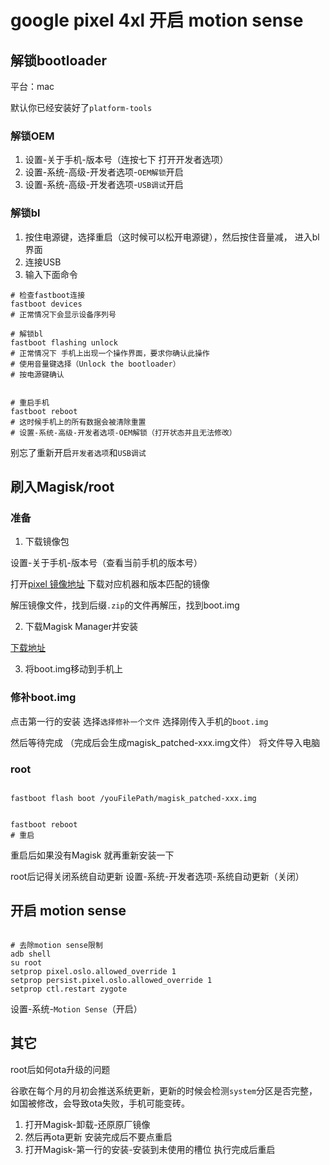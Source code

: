 # google pixel 4xl 开启 motion sense

## 解锁bootloader

平台：mac

默认你已经安装好了`platform-tools`

### 解锁OEM

1. 设置-关于手机-版本号（连按七下 打开开发者选项）
2. 设置-系统-高级-开发者选项-`OEM解锁`开启
3. 设置-系统-高级-开发者选项-`USB调试`开启

### 解锁bl

1. 按住电源键，选择重启（这时候可以松开电源键），然后按住音量减， 进入bl界面
2. 连接USB
3. 输入下面命令

```shell
# 检查fastboot连接
fastboot devices
# 正常情况下会显示设备序列号

```

```shell
# 解锁bl
fastboot flashing unlock
# 正常情况下 手机上出现一个操作界面，要求你确认此操作
# 使用音量键选择（Unlock the bootloader）
# 按电源键确认
```

```shell

# 重启手机
fastboot reboot
# 这时候手机上的所有数据会被清除重置
# 设置-系统-高级-开发者选项-OEM解锁（打开状态并且无法修改）

```

别忘了重新开启`开发者选项`和`USB调试`

## 刷入Magisk/root

### 准备

1. 下载镜像包

  设置-关于手机-版本号（查看当前手机的版本号）

  打开[pixel 镜像地址](https://developers.google.com/android/images) 下载对应机器和版本匹配的镜像

  解压镜像文件，找到后缀`.zip`的文件再解压，找到boot.img

2. 下载Magisk Manager并安装

  [下载地址](https://github.com/topjohnwu/Magisk/releases)
  
3. 将boot.img移动到手机上

### 修补boot.img

点击第一行的安装 选择`选择修补一个文件` 选择刚传入手机的`boot.img`

然后等待完成 （完成后会生成magisk_patched-xxx.img文件） 将文件导入电脑

### root

```shell

fastboot flash boot /youFilePath/magisk_patched-xxx.img

```

```shell

fastboot reboot
# 重启

```

重启后如果没有Magisk 就再重新安装一下

root后记得关闭系统自动更新 设置-系统-开发者选项-系统自动更新（关闭）

## 开启 motion sense

```shell

# 去除motion sense限制
adb shell
su root
setprop pixel.oslo.allowed_override 1
setprop persist.pixel.oslo.allowed_override 1
setprop ctl.restart zygote

```

设置-系统-`Motion Sense`（开启）

## 其它

root后如何ota升级的问题

谷歌在每个月的月初会推送系统更新，更新的时候会检测`system`分区是否完整，如国被修改，会导致ota失败，手机可能变砖。

1. 打开Magisk-卸载-还原原厂镜像
2. 然后再ota更新 安装完成后不要点重启
3. 打开Magisk-第一行的安装-安装到未使用的槽位 执行完成后重启
